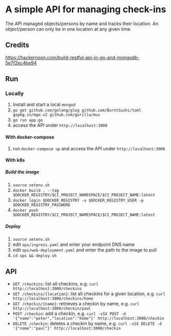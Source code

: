 # A simple API for managing check-ins

The API managed objects/persons by name and tracks their location. An object/person can only be in one location at any given time.

## Credits

https://hackernoon.com/build-restful-api-in-go-and-mongodb-5e7f2ec4be94

## Run

### Locally
1. Install and start a local `mongod`
1. `go get github.com/golang/glog github.com/BurntSushi/toml gopkg.in/mgo.v2 github.com/gorilla/mux`
1. `go run app.go`
1. access the API under `http://localhost:3000`

#### With docker-compose
1. run `docker-compose up` and access the API under `http://localhost:3000`

#### With k8s

##### Build the image
1. `source setenv.sh`
1. `docker build . --tag $DOCKER_REGISTRY/$CI_PROJECT_NAMESPACE/$CI_PROJECT_NAME:latest`
1. `docker login $DOCKER_REGISTRY -u $DOCKER_REGISTRY_USER -p $DOCKER_REGISTRY_PASSWORD`
1. `docker push $DOCKER_REGISTRY/$CI_PROJECT_NAMESPACE/$CI_PROJECT_NAME:latest`

##### Deploy
1. `source setenv.sh`
1. edit `ops/ingress.yaml` and enter your endpoint DNS name
1. edit `ops/web-deployment.yaml` and enter the path to the image to pull
1. `cd ops && deploy.sh`

## API

- `GET /checkins`: list all checkins, e.g. `curl http://localhost:3000/checkins`
- `GET /checkins/{location}`: list all checkins for a given location, e.g. `curl http://localhost:3000/checkins/home`
- `GET /checkin/{name}`: retrieves a checkin by name, e.g. `curl http://localhost:3000/checkin/paul`
- `POST /checkin`: add a checkin, e.g. `curl -sSX POST -d '{"name":"peter","location":"home"}' http://localhost:3000/checkin`
- `DELETE /checkin`: deletes a checkin by name, e.g. `curl -sSX DELETE -d '{"name":"paul"}' http://localhost:3000/checkin`
